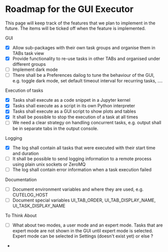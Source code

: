 # Roadmap for the GUI Executor

This page will keep track of the features that we plan to implement in the future. The items will be ticked off when the feature is implemented.

GUI
  - [x] Allow sub-packages with their own task groups and organise them in TABs task view
  - [x] Provide functionality to re-use tasks in other TABs and organised under different groups
  - [ ] Implement dark mode
  - [ ] There shall be a Preferences dailog to tune the behaviour of the GUI, e.g. toggle dark mode, set default timeout interval for recurring tasks, ....
  
Execution of tasks
  - [x] Tasks shall execute as a code snippet in a Jupyter kernel
  - [x] Tasks shall execute as a script in its own Python interpreter
  - [x] Tasks shall execute as a GUI script to show plots and tables
  - [x] It shall be possible to stop the execution of a task at all times
  - [ ] We need a clear strategy on handling concurrent tasks, e.g. output shall be in separate tabs in the output console.

Logging
  - [x] The log shall contain all tasks that were executed with their start time and duration
  - [ ] It shall be possible to send logging information to a remote process using plain unix sockets or ZeroMQ
  - [ ] The log shall contain error information when a task execution failed

Documentation
  - [ ] Document environment variables and where they are used, e.g. CUTELOG_HOST
  - [ ] Document special variables UI_TAB_ORDER, UI_TAB_DISPLAY_NAME, UI_TASK_DISPLAY_NAME

To Think About
  - [ ] What about two modes, a user mode and an expert mode. Tasks that are expert mode are not shown in the GUI until expert mode is selected. Expert mode can be selected in Settings (doesn't exist yet) or else ?
  - 
